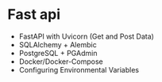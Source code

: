 # Fast api
- FastAPI with Uvicorn (Get and Post Data)
- SQLAlchemy + Alembic
- PostgreSQL + PGAdmin
- Docker/Docker-Compose
- Configuring Environmental Variables

